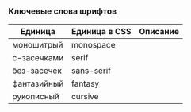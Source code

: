 ### Ключевые слова шрифтов

Единица | Единица в CSS | Описание
--- | --- | ---
моношитрый | monospace
c-засечками | serif
без-засечек | sans-serif
фантазийный | fantasy
рукописный | cursive
